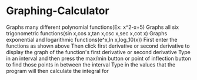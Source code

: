 # Graphing-Calculator
Graphs many different polynomial functions(Ex: x^2-x+5)
Graphs all six trigonometric functions(sin x,cos x,tan x,csc x,sec x,cot x)
Graphs exponential and logarithmic functions(e^x,ln x,log_10(x))
First enter the functions as shown above
Then click first derivative or second derivative to display the graph of the function's first derivative or second derivative
Type in an interval and then press the max/min button or point of inflection button to find those points in between the interval 
Type in the values that the program will then calculate the integral for

